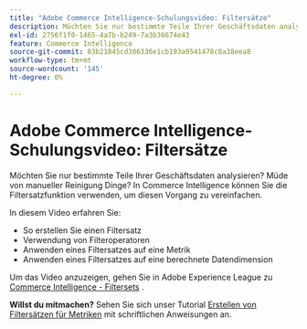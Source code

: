 ```yaml
---
title: "Adobe Commerce Intelligence-Schulungsvideo: Filtersätze"
description: Möchten Sie nur bestimmte Teile Ihrer Geschäftsdaten analysieren? Müde von manueller Reinigung Dinge? In Adobe Commerce Intelligence können Sie die Filtersatzfunktion verwenden, um diesen Vorgang zu vereinfachen.
exl-id: 2756f1f0-1465-4a7b-b249-7a3b36674e43
feature: Commerce Intelligence
source-git-commit: 83b21845cd306336e1cb193a9541478c8a38eea8
workflow-type: tm+mt
source-wordcount: '145'
ht-degree: 0%

---
```


# Adobe Commerce Intelligence-Schulungsvideo: Filtersätze

Möchten Sie nur bestimmte Teile Ihrer Geschäftsdaten analysieren? Müde von manueller Reinigung Dinge? In Commerce Intelligence können Sie die Filtersatzfunktion verwenden, um diesen Vorgang zu vereinfachen.

In diesem Video erfahren Sie:

* So erstellen Sie einen Filtersatz
* Verwendung von Filteroperatoren
* Anwenden eines Filtersatzes auf eine Metrik
* Anwenden eines Filtersatzes auf eine berechnete Datendimension

Um das Video anzuzeigen, gehen Sie in Adobe Experience League zu [Commerce Intelligence - Filtersets](/docs/commerce-learn/tutorials/business-intelligence/filter-sets.html) .

**Willst du mitmachen?** Sehen Sie sich unser Tutorial [Erstellen von Filtersätzen für Metriken](/docs/commerce-business-intelligence/mbi/build/reports/ess-manage-data-filters.html) mit schriftlichen Anweisungen an.
